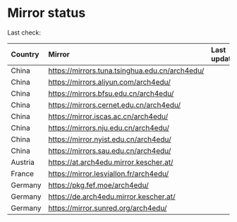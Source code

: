 <script src="./time.js"></script>
# Mirror status
Last check: <script type="text/javascript">localize(1711927000.9906948);</script>

|Country|Mirror|Last update|
|:------|:-----|:----------|
|China|https://mirrors.tuna.tsinghua.edu.cn/arch4edu/|<script type="text/javascript">localize(1711866806);</script>|
|China|https://mirrors.aliyun.com/arch4edu/|<script type="text/javascript">localize(1711909926);</script>|
|China|https://mirrors.bfsu.edu.cn/arch4edu/|<script type="text/javascript">localize(1711909926);</script>|
|China|https://mirrors.cernet.edu.cn/arch4edu/|<script type="text/javascript">localize(1711866806);</script>|
|China|https://mirror.iscas.ac.cn/arch4edu/|<script type="text/javascript">localize(1711866806);</script>|
|China|https://mirrors.nju.edu.cn/arch4edu/|<script type="text/javascript">localize(1711823684);</script>|
|China|https://mirror.nyist.edu.cn/arch4edu/|<script type="text/javascript">localize(1711909926);</script>|
|China|https://mirrors.sau.edu.cn/arch4edu/|<script type="text/javascript">localize(1711909926);</script>|
|Austria|https://at.arch4edu.mirror.kescher.at/|<script type="text/javascript">localize(1711909926);</script>|
|France|https://mirror.lesviallon.fr/arch4edu/|<script type="text/javascript">localize(1711866806);</script>|
|Germany|https://pkg.fef.moe/arch4edu/|<script type="text/javascript">localize(1711909926);</script>|
|Germany|https://de.arch4edu.mirror.kescher.at/|<script type="text/javascript">localize(1711909926);</script>|
|Germany|https://mirror.sunred.org/arch4edu/|<script type="text/javascript">localize(1711909926);</script>|

<script src="./tablefilter/tablefilter.js"></script>
<script src="./table.js"></script>